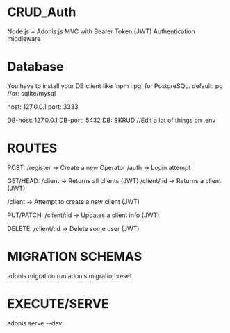# CRUD_Auth
Node.js + Adonis.js MVC with Bearer Token (JWT) Authentication middleware

# Database
You have to install your DB client like 'npm i pg' for PostgreSQL.
default: pg
//or: sqlite/mysql

host: 127.0.0.1
port: 3333

DB-host: 127.0.0.1
DB-port: 5432
DB: SKRUD
//Edit a lot of things on .env

# ROUTES
POST:
/register -> Create a new Operator
/auth -> Login attempt

GET/HEAD:
/client -> Returns all clients (JWT)
/client/:id -> Returns a client (JWT)

/client -> Attempt to create a new client (JWT)

PUT/PATCH:
/client/:id -> Updates a client info (JWT)

DELETE:
/client/:id -> Delete some user (JWT)

# MIGRATION SCHEMAS
adonis migration:run
adonis migration:reset

# EXECUTE/SERVE
adonis serve --dev
